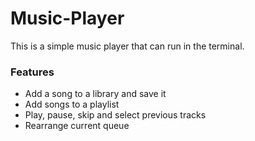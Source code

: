 # Music-Player

This is a simple music player that can run in the terminal. 

### Features
- Add a song to a library and save it 
- Add songs to a playlist
- Play, pause, skip and select previous tracks
- Rearrange current queue
